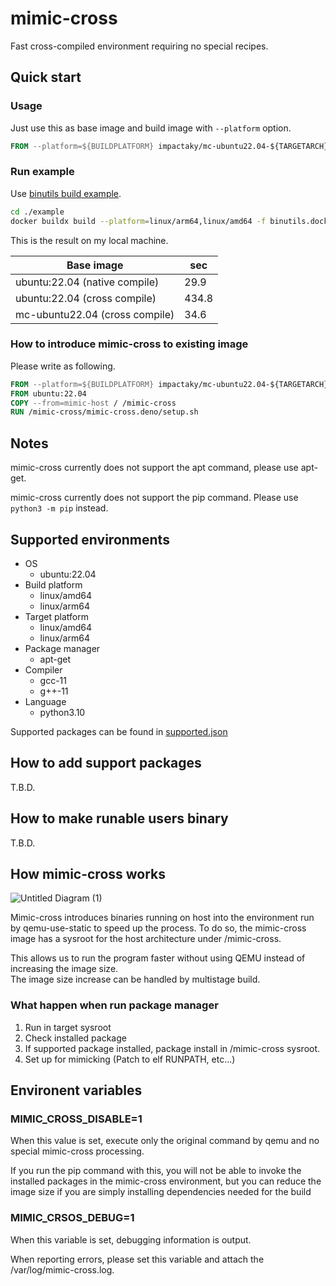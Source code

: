 # mimic-cross

Fast cross-compiled environment requiring no special recipes.

## Quick start

### Usage

Just use this as base image and build image with `--platform` option.

```Dockerfile
FROM --platform=${BUILDPLATFORM} impactaky/mc-ubuntu22.04-${TARGETARCH}:2.0.0
```

### Run example

Use [binutils build example](/example/binutils.dockerfile).

```bash
cd ./example
docker buildx build --platform=linux/arm64,linux/amd64 -f binutils.dockerfile .
```

This is the result on my local machine.

| Base image                     | sec   | 
| ------------------------------ | ----- |
| ubuntu:22.04 (native compile)  | 29.9  |
| ubuntu:22.04 (cross compile)   | 434.8 |
| mc-ubuntu22.04 (cross compile) | 34.6  |
 
### How to introduce mimic-cross to existing image

Please write as following.

```Dockerfile
FROM --platform=${BUILDPLATFORM} impactaky/mc-ubuntu22.04-${TARGETARCH}-host:2.0.0 AS mimic-host
FROM ubuntu:22.04
COPY --from=mimic-host / /mimic-cross
RUN /mimic-cross/mimic-cross.deno/setup.sh
```

## Notes

mimic-cross currently does not support the apt command, please use apt-get.

mimic-cross currently does not support the pip command. Please use
`python3 -m pip` instead.

## Supported environments

- OS
  - ubuntu:22.04
- Build platform
  - linux/amd64
  - linux/arm64
- Target platform
  - linux/amd64
  - linux/arm64
- Package manager
  - apt-get
- Compiler
  - gcc-11
  - g++-11
- Language
  - python3.10

Supported packages can be found in
[supported.json](/mimic-cross.deno/apt/packages/supported.json)

## How to add support packages

T.B.D.

## How to make runable users binary

T.B.D.

## How mimic-cross works

![Untitled Diagram (1)](https://user-images.githubusercontent.com/37619203/131243313-c4f6264f-621c-47b6-981b-a76f4ec7902f.png)

Mimic-cross introduces binaries running on host into the environment run by
qemu-use-static to speed up the process. To do so, the mimic-cross image has a
sysroot for the host architecture under /mimic-cross.

This allows us to run the program faster without using QEMU instead of
increasing the image size.\
The image size increase can be handled by multistage build.

### What happen when run package manager

1. Run in target sysroot
2. Check installed package
3. If supported package installed, package install in /mimic-cross sysroot.
4. Set up for mimicking (Patch to elf RUNPATH, etc...)

## Environent variables

### MIMIC_CROSS_DISABLE=1

When this value is set, execute only the original command by qemu and no special
mimic-cross processing.

If you run the pip command with this, you will not be able to invoke the
installed packages in the mimic-cross environment, but you can reduce the image
size if you are simply installing dependencies needed for the build

### MIMIC_CRSOS_DEBUG=1

When this variable is set, debugging information is output.

When reporting errors, please set this variable and attach the /var/log/mimic-cross.log.
